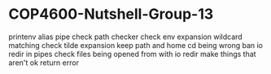# COP4600-Nutshell-Group-13

printenv alias pipe
check path checker
check env expansion
wildcard matching
check tilde expansion
keep path and home
cd being wrong
ban io redir in pipes
check files being opened from with io redir
make things that aren't ok return error